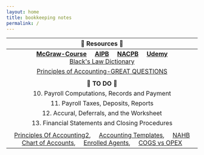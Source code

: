 ```yaml
---
layout: home
title: bookkeeping notes
permalink: /
---
```



| :honeybee: Resources :honeybee: |
|:---------:|
| [**McGraw-Course**](https://connect.mheducation.com/connect/hmStudentCourseList.do) &nbsp; &nbsp; [**AIPB**](https://aipb.org) &nbsp; &nbsp; [**NACPB**](https://www.certifiedpublicbookkeeper.org) &nbsp; &nbsp; [**Udemy**](https://www.udemy.com/) <br> [Black's Law Dictionary](https://thelawdictionary.org/)|
|[Principles of Accounting-GREAT QUESTIONS](https://openstax.org/books/principles-financial-accounting/pages/10-3-calculate-the-cost-of-goods-sold-and-ending-inventory-using-the-perpetual-method)|
||
| :hatching_chick: **TO DO** :hatching_chick: |
|10. Payroll Computations, Records and Payment|
|11. Payroll Taxes, Deposits, Reports|
|12. Accural, Deferrals, and the Worksheet|
|13. Financial Statements and Closing Procedures|
||
|[Principles Of Accounting2](https://www.principlesofaccounting.com/illustrative-entries/freight/), &nbsp; &nbsp;  [Accounting Templates](https://www.wordstemplatespro.com/accounting-excel-templates.html), &nbsp; &nbsp;  [NAHB Chart of Accounts](https://www.nahb.org/-/media/NAHB/nahb-community/docs/member-benefits/knowledge/biztools/nahb-chart-of-accounts-2016.pdf), &nbsp; &nbsp; [Enrolled Agents](https://www.irs.gov/tax-professionals/enrolled-agents), &nbsp; &nbsp;  [COGS vs OPEX](https://www.investopedia.com/ask/answers/101314/what-are-differences-between-operating-expenses-and-cost-goods-sold-cogs.asp)|